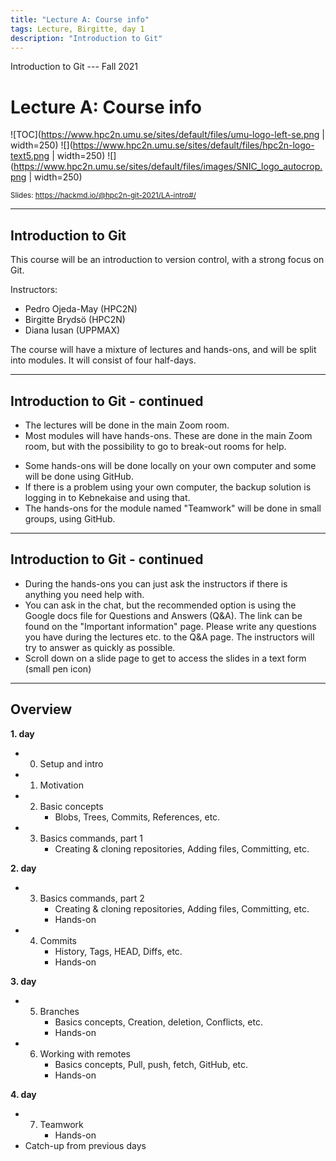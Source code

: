 ```yaml
---
title: "Lecture A: Course info"
tags: Lecture, Birgitte, day 1
description: "Introduction to Git"
---
```


Introduction to Git --- Fall 2021
# Lecture A: Course info

<!-- .slide: data-background="#ffffff" -->

<!-- Lecture material made by Birgitte Brydsö for the version of the course that was given in fall 2020. Lecture was first given by Birgitte Brydsö in fall 2020. 
Minor modifications done for the fall 2021 version of the course. -->

![TOC](https://www.hpc2n.umu.se/sites/default/files/umu-logo-left-se.png | width=250)  ![](https://www.hpc2n.umu.se/sites/default/files/hpc2n-logo-text5.png | width=250)  ![](https://www.hpc2n.umu.se/sites/default/files/images/SNIC_logo_autocrop.png | width=250)

<small>Slides: https://hackmd.io/@hpc2n-git-2021/LA-intro#/</small>

---

## Introduction to Git

<!-- .slide: style="font-size: 30px;" -->

This course will be an introduction to version control, with a strong focus on Git.

Instructors: 
<!--* Mirko Myllykoski (CS and HPC2N)-->
* Pedro Ojeda-May (HPC2N)
* Birgitte Brydsö (HPC2N)
* Diana Iusan (UPPMAX)

The course will have a mixture of lectures and hands-ons, and will be split into modules. It will consist of four half-days. 

---

## Introduction to Git - continued 

<!-- .slide: style="font-size: 30px;" -->

* The lectures will be done in the main Zoom room. 
* Most modules will have hands-ons. These are done in the main Zoom room, but with the possibility to go to break-out rooms for help.
<!--* Each break-out room will have one instructor assigned.-->
* Some hands-ons will be done locally on your own computer and some will be done using GitHub. 
* If there is a problem using your own computer, the backup solution is logging in to Kebnekaise and using that. 
* The hands-ons for the module named "Teamwork" will be done in small groups, using GitHub. 

---

## Introduction to Git - continued 

<!-- .slide: style="font-size: 30px;" -->

* During the hands-ons you can just ask the instructors if there is anything you need help with. 
* You can ask in the chat, but the recommended option is using the Google docs file for Questions and Answers (Q&A). The link can be found on the "Important information" page. Please write any questions you have during the lectures etc. to the Q&A page. The instructors will try to answer as quickly as possible. 
* Scroll down on a slide page to get to access the slides in a text form (small pen icon)


---

## Overview

<!-- .slide: style="font-size: 24px;" -->

**1. day**
* 0. Setup and intro
* 1. Motivation
* 2. Basic concepts
     - Blobs, Trees, Commits, References, etc. 
* 3. Basics commands, part 1
     - Creating & cloning repositories, Adding files, Committing, etc.

**2. day**
* 3. Basics commands, part 2
     - Creating & cloning repositories, Adding files, Committing, etc.
     - Hands-on
* 4. Commits
     - History, Tags, HEAD, Diffs, etc. 
     - Hands-on

**3. day**
* 5. Branches
     - Basics concepts, Creation, deletion, Conflicts, etc. 
     - Hands-on
* 6. Working with remotes
     - Basics concepts, Pull, push, fetch, GitHub, etc. 
     - Hands-on

**4. day**
* 7. Teamwork
     - Hands-on
* Catch-up from previous days
